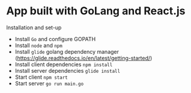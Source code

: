 # App built with GoLang and React.js
Installation and set-up
* Install `Go` and configure GOPATH 
* Install `node` and `npm`
* Install `glide` golang dependency manager (https://glide.readthedocs.io/en/latest/getting-started/)
* Install client dependencies `npm install`
* Install server dependencies `glide install`
* Start client `npm start`
* Start server `go run main.go`
